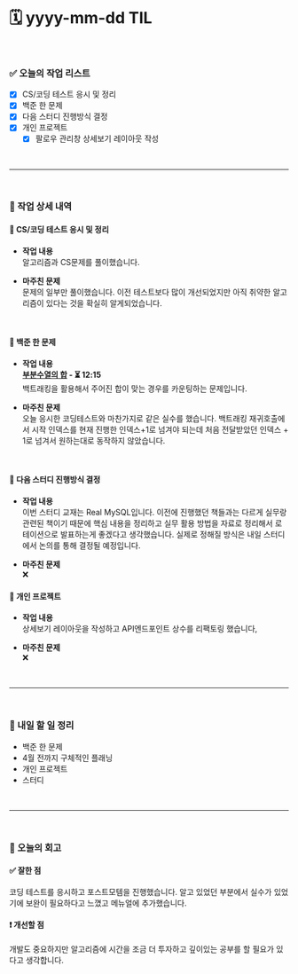 # 🗓️ yyyy-mm-dd TIL

<br>

### ✅ 오늘의 작업 리스트  
- [x] CS/코딩 테스트 응시 및 정리
- [x] 백준 한 문제
- [x] 다음 스터디 진행방식 결정
- [x] 개인 프로젝트
    - [x] 팔로우 관리창 상세보기 레이아웃 작성

<br>

---

<br>

### 📌 작업 상세 내역  

#### 🔹 CS/코딩 테스트 응시 및 정리
- **작업 내용**<br>
알고리즘과 CS문제를 풀이했습니다. 

- **마주친 문제**<br>
문제의 일부만 풀이했습니다. 이전 테스트보다 많이 개선되었지만 아직 취약한 알고리즘이 있다는 것을 확실히 알게되었습니다.

<br>

#### 🔹 백준 한 문제
- **작업 내용**<br>
**[부분수열의 합](https://www.acmicpc.net/problem/1182) - ⏳ 12:15**<br>
백트래킹을 활용해서 주어진 합이 맞는 경우를 카운팅하는 문제입니다.

- **마주친 문제**<br>
오늘 응시한 코딩테스트와 마찬가지로 같은 실수를 했습니다. 백트래킹 재귀호출에서 시작 인덱스를 현재 진행한 인덱스+1로 넘겨야 되는데 처음 전달받았던 인덱스 + 1로 넘겨서 원하는대로 동작하지 않았습니다.

<br>

#### 🔹 다음 스터디 진행방식 결정
- **작업 내용**<br>
이번 스터디 교재는 Real MySQL입니다. 이전에 진행했던 책들과는 다르게 실무랑 관련된 책이기 때문에 핵심 내용을 정리하고 실무 활용 방법을 자료로 정리해서 로테이션으로 발표하는게 좋겠다고 생각했습니다. 실제로 정해질 방식은 내일 스터디에서 논의를 통해 결정될 예정입니다.

- **마주친 문제**<br>
❌

#### 🔹 개인 프로젝트
- **작업 내용**<br>
상세보기 레이아웃을 작성하고 API엔드포인트 상수를 리팩토링 했습니다,


- **마주친 문제**<br>
❌

<br>

---

<br>

### 🚀 내일 할 일 정리  

- 백준 한 문제
- 4월 전까지 구체적인 플래닝
- 개인 프로젝트
- 스터디

<br>

---

<br>

### 🧐 오늘의 회고  

#### ✅ 잘한 점
코딩 테스트를 응시하고 포스트모템을 진행했습니다. 알고 있었던 부분에서 실수가 있었기에 보완이 필요하다고 느꼈고 메뉴얼에 추가했습니다.

#### ❗ 개선할 점
개발도 중요하지만 알고리즘에 시간을 조금 더 투자하고 깊이있는 공부를 할 필요가 있다고 생각합니다.



<br><br><br>